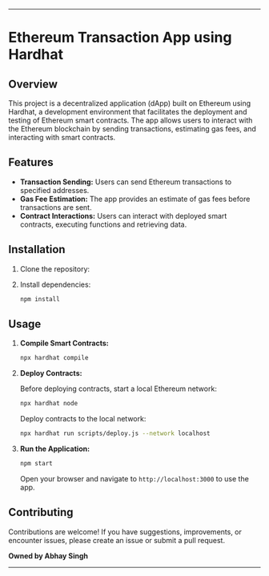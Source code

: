 

---

# Ethereum Transaction App using Hardhat

## Overview

This project is a decentralized application (dApp) built on Ethereum using Hardhat, a development environment that facilitates the deployment and testing of Ethereum smart contracts. The app allows users to interact with the Ethereum blockchain by sending transactions, estimating gas fees, and interacting with smart contracts.

## Features

- **Transaction Sending:** Users can send Ethereum transactions to specified addresses.
- **Gas Fee Estimation:** The app provides an estimate of gas fees before transactions are sent.
- **Contract Interactions:** Users can interact with deployed smart contracts, executing functions and retrieving data.

## Installation

1. Clone the repository:


2. Install dependencies:

   ```bash
   npm install
   ```

## Usage

1. **Compile Smart Contracts:**

   ```bash
   npx hardhat compile
   ```

2. **Deploy Contracts:**

   Before deploying contracts, start a local Ethereum network:

   ```bash
   npx hardhat node
   ```

   Deploy contracts to the local network:

   ```bash
   npx hardhat run scripts/deploy.js --network localhost
   ```

3. **Run the Application:**

   ```bash
   npm start
   ```

   Open your browser and navigate to `http://localhost:3000` to use the app.

## Contributing

Contributions are welcome! If you have suggestions, improvements, or encounter issues, please create an issue or submit a pull request.


**Owned by Abhay Singh**

---
